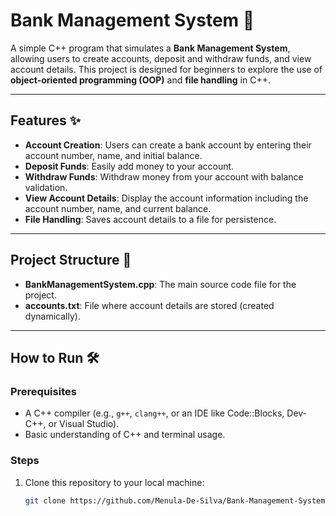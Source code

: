# Bank Management System 🏦

A simple C++ program that simulates a **Bank Management System**, allowing users to create accounts, deposit and withdraw funds, and view account details. This project is designed for beginners to explore the use of **object-oriented programming (OOP)** and **file handling** in C++.

---

## Features ✨

- **Account Creation**: Users can create a bank account by entering their account number, name, and initial balance.
- **Deposit Funds**: Easily add money to your account.
- **Withdraw Funds**: Withdraw money from your account with balance validation.
- **View Account Details**: Display the account information including the account number, name, and current balance.
- **File Handling**: Saves account details to a file for persistence.

---

## Project Structure 📂

- **BankManagementSystem.cpp**: The main source code file for the project.
- **accounts.txt**: File where account details are stored (created dynamically).

---

## How to Run 🛠️

### Prerequisites
- A C++ compiler (e.g., `g++`, `clang++`, or an IDE like Code::Blocks, Dev-C++, or Visual Studio).
- Basic understanding of C++ and terminal usage.

### Steps
1. Clone this repository to your local machine:
   ```bash
   git clone https://github.com/Menula-De-Silva/Bank-Management-System-in-C-.git
